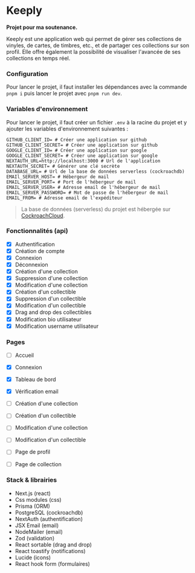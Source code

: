 # Keeply

__Projet pour ma soutenance.__

Keeply est une application web qui permet de gérer ses collections de vinyles, de cartes, de timbres, etc., et de partager ces collections sur son profil. Elle offre également la possibilité de visualiser l'avancée de ses collections en temps réel.



### Configuration

Pour lancer le projet, il faut installer les dépendances avec la commande `pnpm i` puis lancer le projet avec `pnpm run dev`.

### Variables d'environnement

Pour lancer le projet, il faut créer un fichier `.env` à la racine du projet et y ajouter les variables d'environnement suivantes :

```
GITHUB_CLIENT_ID= # Créer une application sur github 
GITHUB_CLIENT_SECRET= # Créer une application sur github
GOOGLE_CLIENT_ID= # Créer une application sur google
GOOGLE_CLIENT_SECRET= # Créer une application sur google
NEXTAUTH_URL=http://localhost:3000 # Url de l'application
NEXTAUTH_SECRET= # Générer une clé secrète
DATABASE_URL= # Url de la base de données serverless (cockroachdb)
EMAIl_SERVER_HOST= # Hébergeur de mail
EMAIL_SERVER_PORT= # Port de l'hébergeur de mail
EMAIL_SERVER_USER= # Adresse email de l'hébergeur de mail
EMAIL_SERVER_PASSWORD= # Mot de passe de l'hébergeur de mail
EMAIL_FROM= # Adresse email de l'expéditeur
```

> La base de données (serverless) du projet est hébergée sur [CockroachCloud](https://www.cockroachlabs.com/).

### Fonctionnalités (api)
- [x] Authentification
- [x] Création de compte
- [x] Connexion
- [x] Déconnexion
- [x] Création d'une collection
- [x] Suppression d'une collection
- [x] Modification d'une collection
- [x] Création d'un collectible 
- [x] Suppression d'un collectible
- [x] Modification d'un collectible
- [x] Drag and drop des collectibles
- [x] Modification bio utilisateur
- [x] Modification username utilisateur

### Pages
- [ ] Accueil
- [x] Connexion
- [x] Tableau de bord
- [x] Vérification email
- [ ] Création d'une collection
- [ ] Création d'un collectible
- [ ] Modification d'une collection
- [ ] Modification d'un collectible
- [ ] Page de profil
- [ ] Page de collection


### Stack & librairies
- Next.js (react)
- Css modules (css) 
- Prisma (ORM)
- PostgreSQL (cockroachdb)
- NextAuth (authentification)
- JSX Email (email)
- NodeMailer (email)
- Zod (validation)
- React sortable (drag and drop)
- React toastify (notifications)
- Lucide (icons)
- React hook form (formulaires)